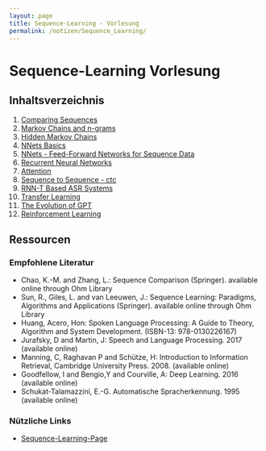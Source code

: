 ```yaml
---
layout: page
title: Sequence-Learning - Vorlesung
permalink: /notizen/Sequence_Learning/
---
```


# Sequence-Learning Vorlesung

## Inhaltsverzeichnis

1. [Comparing Sequences](01-comparing-sequences/index.md)
2. [Markov Chains and n-grams](02-markov-chains/markov-chains_index.md)
3. [Hidden Markov Chains](03-hmm/index.md)
4. [NNets Basics](sql4)
5. [NNets - Feed-Forward Networks for Sequence Data](sql5)
6. [Recurrent Neural Networks](sql6)
7. [Attention](sql7)
8. [Sequence to Sequence - ctc](sql8)
9. [RNN-T Based ASR Systems](sql9)
10. [Transfer Learning](sql10)
11. [The Evolution of GPT](sql11)
12. [Reinforcement Learning](sql12)

## Ressourcen

### Empfohlene Literatur

- Chao, K.-M. and Zhang, L.: Sequence Comparison (Springer). available online through Ohm Library
- Sun, R., Giles, L. and van Leeuwen, J.: Sequence Learning: Paradigms, Algorithms and Applications (Springer). available online through Ohm Library
- Huang, Acero, Hon: Spoken Language Processing: A Guide to Theory, Algorithm and System Development. (ISBN-13: 978-0130226167)
- Jurafsky, D and Martin, J: Speech and Language Processing. 2017 (available online)
- Manning, C, Raghavan P and Schütze, H: Introduction to Information Retrieval, Cambridge University Press. 2008. (available online)
- Goodfellow, I and Bengio,Y and Courville, A: Deep Learning. 2016 (available online)
- Schukat-Talamazzini, E.-G. Automatische Spracherkennung. 1995 (available online)


### Nützliche Links
- [Sequence-Learning-Page](https://seqlrn.github.io/)